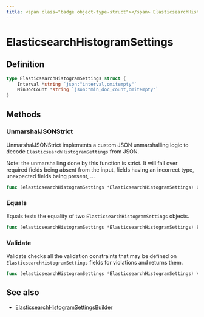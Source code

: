 ```yaml
---
title: <span class="badge object-type-struct"></span> ElasticsearchHistogramSettings
---
```

# <span class="badge object-type-struct"></span> ElasticsearchHistogramSettings

## Definition

```go
type ElasticsearchHistogramSettings struct {
    Interval *string `json:"interval,omitempty"`
    MinDocCount *string `json:"min_doc_count,omitempty"`
}
```
## Methods

### <span class="badge object-method"></span> UnmarshalJSONStrict

UnmarshalJSONStrict implements a custom JSON unmarshalling logic to decode `ElasticsearchHistogramSettings` from JSON.

Note: the unmarshalling done by this function is strict. It will fail over required fields being absent from the input, fields having an incorrect type, unexpected fields being present, …

```go
func (elasticsearchHistogramSettings *ElasticsearchHistogramSettings) UnmarshalJSONStrict(raw []byte) error
```

### <span class="badge object-method"></span> Equals

Equals tests the equality of two `ElasticsearchHistogramSettings` objects.

```go
func (elasticsearchHistogramSettings *ElasticsearchHistogramSettings) Equals(other ElasticsearchHistogramSettings) bool
```

### <span class="badge object-method"></span> Validate

Validate checks all the validation constraints that may be defined on `ElasticsearchHistogramSettings` fields for violations and returns them.

```go
func (elasticsearchHistogramSettings *ElasticsearchHistogramSettings) Validate() error
```

## See also

 * <span class="badge builder"></span> [ElasticsearchHistogramSettingsBuilder](./builder-ElasticsearchHistogramSettingsBuilder.md)
